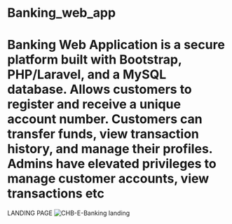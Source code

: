 
# Banking_web_app
 Banking Web Application is a secure platform built with Bootstrap, PHP/Laravel, and a MySQL database. Allows customers to register and receive a unique account number. Customers can transfer funds, view transaction history, and manage their profiles. Admins have elevated privileges to manage customer accounts, view transactions etc
=======

LANDING PAGE
![CHB-E-Banking landing](https://github.com/OscarDom1/Web_E_Banking/assets/111493495/79234141-48a7-4f7f-8321-299db0935b6c)
